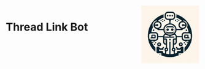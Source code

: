 <img align="right" alt="Thread Link Logo" width="30%" height="auto" src="https://github.com/GabrielRF/ThreadLinkBot/blob/master/imgs/icon.jpg?raw=true">

# Thread Link Bot

